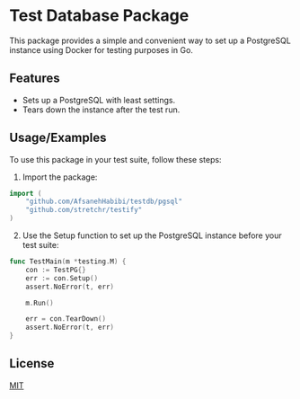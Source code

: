 
# Test Database Package

This package provides a simple and convenient way to set up a PostgreSQL instance using Docker for testing purposes in Go.


## Features

- Sets up a PostgreSQL with least settings.
- Tears down the instance after the test run.


## Usage/Examples
To use this package in your test suite, follow these steps:
1. Import the package:

```go
import (
    "github.com/AfsanehHabibi/testdb/pgsql"
    "github.com/stretchr/testify"
)
```

2. Use the Setup function to set up the PostgreSQL instance before your test suite:

```go
func TestMain(m *testing.M) {
    con := TestPG{}
	err := con.Setup()
	assert.NoError(t, err)

    m.Run()

	err = con.TearDown()
	assert.NoError(t, err)
}
```

## License

[MIT](https://choosealicense.com/licenses/mit/)

